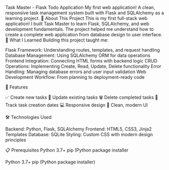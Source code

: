 Task Master - Flask Todo Application
My first web application! A clean, responsive task management system built with Flask and SQLAlchemy as a learning project.
📖 About This Project
This is my first full-stack web application! I built Task Master to learn Flask, SQLAlchemy, and web development fundamentals. The project helped me understand how to create a complete web application from database design to user interface.
🚀 What I Learned
Building this project taught me:

Flask Framework: Understanding routes, templates, and request handling
Database Management: Using SQLAlchemy ORM for data operations
Frontend Integration: Connecting HTML forms with backend logic
CRUD Operations: Implementing Create, Read, Update, Delete functionality
Error Handling: Managing database errors and user input validation
Web Development Workflow: From planning to deployment-ready code

🌟 Features

✅ Create new tasks
📝 Update existing tasks
🗑️ Delete completed tasks
📅 Track task creation dates
💻 Responsive design
🎨 Clean, modern UI

🛠️ Technologies Used

Backend: Python, Flask, SQLAlchemy
Frontend: HTML5, CSS3, Jinja2 Templates
Database: SQLite
Styling: Custom CSS with modern design principles

📋 Prerequisites
Python 3.7+
pip (Python package installer

Python 3.7+
pip (Python package installer)
